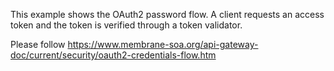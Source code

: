 This example shows the OAuth2 password flow. A client requests an access token and the token is verified through a token validator.

Please follow https://www.membrane-soa.org/api-gateway-doc/current/security/oauth2-credentials-flow.htm